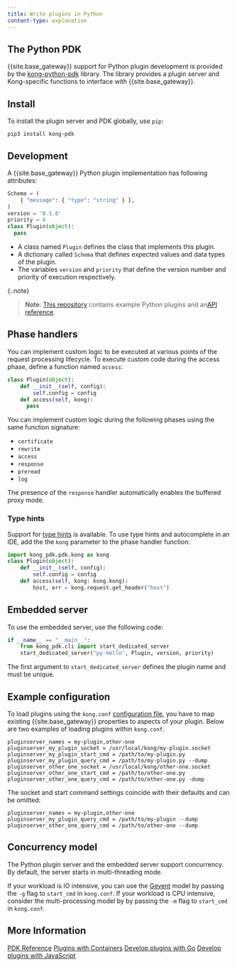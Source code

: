 ```yaml
---
title: Write plugins in Python
content-type: explanation
---
```


## The Python PDK

{{site.base_gateway}} support for Python plugin development is provided by the [kong-python-pdk](https://github.com/Kong/kong-python-pdk) library.
The library provides a plugin server and Kong-specific
functions to interface with {{site.base_gateway}}.

## Install

To install the plugin server and PDK globally, use `pip`:

```
pip3 install kong-pdk
```

## Development

A {{site.base_gateway}} Python plugin implementation has following attributes:

```python
Schema = (
    { "message": { "type": "string" } },
)
version = '0.1.0'
priority = 0
class Plugin(object):
  pass
```

* A class named `Plugin` defines the class that implements this plugin. 
* A dictionary called `Schema` that defines expected values and data types of the plugin. 
* The variables `version` and `priority` that define the version number and priority of execution respectively.

{:.note}
>**Note**: [This repository](https://github.com/Kong/kong-python-pdk/tree/master/examples) contains example Python plugins and an[API reference](https://kong.github.io/kong-python-pdk/py-modindex.html).

## Phase handlers

You can implement custom logic to be executed at
various points of the request processing lifecycle. To execute
custom code during the access phase, define a function named `access`:

```python
class Plugin(object):
    def __init__(self, config):
        self.config = config
    def access(self, kong):
      pass
```

You can implement custom logic during the following phases using the same function signature:

- `certificate`
- `rewrite`
- `access`
- `response`
- `preread`
- `log`

The presence of the `response` handler automatically enables the buffered proxy mode.

### Type hints

Support for [type hints](https://www.python.org/dev/peps/pep-0484/) is available. To use type hints
and autocomplete in an IDE, add the the `kong` parameter to the phase handler function:

```python
import kong_pdk.pdk.kong as kong
class Plugin(object):
    def __init__(self, config):
        self.config = config
    def access(self, kong: kong.kong):
        host, err = kong.request.get_header("host")
```

## Embedded server

To use the embedded server, use the following code:

```python
if __name__ == "__main__":
    from kong_pdk.cli import start_dedicated_server
    start_dedicated_server("py-hello", Plugin, version, priority)
```

The first argument to `start_dedicated_server` defines the plugin name and must
be unique.

## Example configuration

To load plugins using the `kong.conf` [configuration file](/gateway/latest/kong-production/kong-conf), you have to map existing {{site.base_gateway}} properties to aspects of your plugin.
Below are two examples of loading plugins within `kong.conf`.

```
pluginserver_names = my-plugin,other-one
pluginserver_my_plugin_socket = /usr/local/kong/my-plugin.socket
pluginserver_my_plugin_start_cmd = /path/to/my-plugin.py
pluginserver_my_plugin_query_cmd = /path/to/my-plugin.py --dump
pluginserver_other_one_socket = /usr/local/kong/other-one.socket
pluginserver_other_one_start_cmd = /path/to/other-one.py
pluginserver_other_one_query_cmd = /path/to/other-one.py -dump
```

The socket and start command settings coincide with
their defaults and can be omitted:

```
pluginserver_names = my-plugin,other-one
pluginserver_my_plugin_query_cmd = /path/to/my-plugin --dump
pluginserver_other_one_query_cmd = /path/to/other-one --dump
```

## Concurrency model

The Python plugin server and the embedded server support concurrency. By default,
the server starts in multi-threading mode.

If your workload is IO intensive, you can use the [Gevent](http://www.gevent.org/) model by passing the `-g` flag to
`start_cmd` in `kong.conf`.
If your workload is CPU intensive, consider the multi-processing model by by passing the `-m` flag to
`start_cmd` in `kong.conf`.


## More Information
[PDK Reference](/gateway/latest/plugin-development/pdk/)
[Plugins with Containers](/gateway/latest/plugin-development/other/plugins-kubernetes)
[Develop plugins with Go](/gateway/latest/plugin-development/other/go)
[Develop plugins with JavaScript](/gateway/latest/plugin-development/other/javascript)